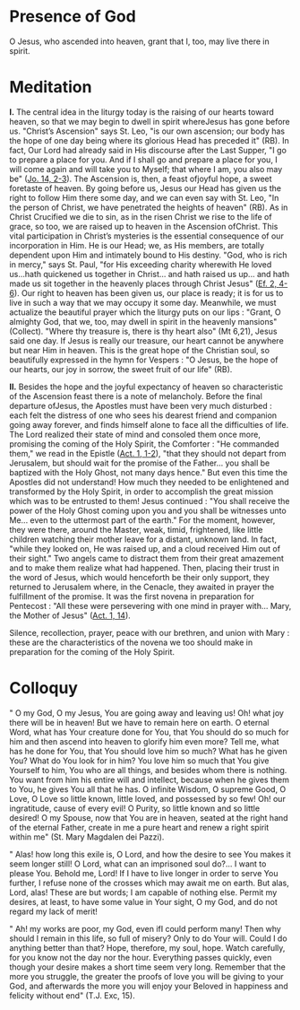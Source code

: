 # Presence of God

O Jesus, who ascended into heaven, grant that I, too, may live there in spirit.

# Meditation

**I.** The central idea in the liturgy today is the raising of our hearts toward heaven, so that we may begin to dwell in spirit whereJesus has gone before us. "Christ’s Ascension" says St. Leo, "is our own ascension; our body has the hope of one day being where its glorious Head has preceded it" (RB). In fact, Our Lord had already said in His discourse after the Last Supper, "I go to prepare a place for you. And if I shall go and prepare a place for you, I will come again and will take you to Myself; that where I am, you also may be" ([Jo. 14, 2-3](https://vulgata.online/bible/Jo.14?ed=DR2&vfn=DR2.Jo.14.2-3:vs)). The Ascension is, then, a feast ofjoyful hope, a sweet foretaste of heaven. By going before us, Jesus our Head has given us the right to follow Him there some day, and we can even say with St. Leo, "In the person of Christ, we have penetrated the heights of heaven" (RB). As in Christ Crucified we die to sin, as in the risen Christ we rise to the life of grace, so too, we are raised up to heaven in the Ascension ofChrist. This vital participation in Christ’s mysteries is the essential consequence of our incorporation in Him. He is our Head; we, as His members, are totally dependent upon Him and intimately bound to His destiny. "God, who is rich in mercy," says St. Paul, "for His exceeding charity wherewith He loved us...hath quickened us together in Christ... and hath raised us up... and hath made us sit together in the heavenly places through Christ Jesus" ([Ef. 2, 4-6](https://vulgata.online/bible/Ef.2?ed=DR2&vfn=DR2.Ef.2.4-6:vs)). Our right to heaven has been given us, our place is ready; it is for us to live in such a way that we may occupy it some day. Meanwhile, we must actualize the beautiful prayer which the liturgy puts on our lips : "Grant, O almighty God, that we, too, may dwell in spirit in the heavenly mansions" (Collect). "Where thy treasure is, there is thy heart also" (Mt 6,21), Jesus said one day. If Jesus is really our treasure, our heart cannot be anywhere but near Him in heaven. This is the great hope of the Christian soul, so beautifully expressed in the hymn for Vespers : "O Jesus, be the hope of our hearts, our joy in sorrow, the sweet fruit of our life" (RB).

**II.** Besides the hope and the joyful expectancy of heaven so characteristic of the Ascension feast there is a note of melancholy. Before the final departure ofJesus, the Apostles must have been very much disturbed : each felt the distress of one who sees his dearest friend and companion going away forever, and finds himself alone to face all the difficulties of life. The Lord realized their state of mind and consoled them once more, promising the coming of the Holy Spirit, the Comforter : "He commanded them," we read in the Epistle ([Act. 1, 1-2](https://vulgata.online/bible/Act.1?ed=DR2&vfn=DR2.Act.1.1-2:vs)), "that they should not depart from Jerusalem, but should wait for the promise of the Father... you shall be baptized with the Holy Ghost, not many days hence." But even this time the Apostles did not understand! How much they needed to be enlightened and transformed by the Holy Spirit, in order to accomplish the great mission which was to be entrusted to them! Jesus continued : "You shall receive the power of the Holy Ghost coming upon you and you shall be witnesses unto Me... even to the uttermost part of the earth." For the moment, however, they were there, around the Master, weak, timid, frightened, like little children watching their mother leave for a distant, unknown land. In fact, "while they looked on, He was raised up, and a cloud received Him out of their sight." Two angels came to distract them from their great amazement and to make them realize what had happened. Then, placing their trust in the word of Jesus, which would henceforth be their only support, they returned to Jerusalem where, in the Cenacle, they awaited in prayer the fulfillment of the promise. It was the first novena in preparation for Pentecost : "All these were persevering with one mind in prayer with... Mary, the Mother of Jesus" ([Act. 1, 14](https://vulgata.online/bible/Act.1?ed=DR2&vfn=DR2.Act.1.14:vs)).

Silence, recollection, prayer, peace with our brethren, and union with Mary : these are the characteristics of the novena we too should make in preparation for the coming of the Holy Spirit.

# Colloquy

" O my God, O my Jesus, You are going away and leaving us! Oh! what joy there will be in heaven! But we have to remain here on earth. O eternal Word, what has Your creature done for You, that You should do so much for him and then ascend into heaven to glorify him even more? Tell me, what has he done for You, that You should love him so much? What has he given You? What do You look for in him? You love him so much that You give Yourself to him, You who are all things, and besides whom there is nothing. You want from him his entire will and intellect, because when he gives them to You, he gives You all that he has. O infinite Wisdom, O supreme Good, O Love, O Love so little known, little loved, and possessed by so few! Oh! our ingratitude, cause of every evil! O Purity, so little known and so little desired! O my Spouse, now that You are in heaven, seated at the right hand of the eternal Father, create in me a pure heart and renew a right spirit within me" (St. Mary Magdalen dei Pazzi).

" Alas! how long this exile is, O Lord, and how the desire to see You makes it seem longer still! O Lord, what can an imprisoned soul do?... I want to please You. Behold me, Lord! If I have to live longer in order to serve You further, I refuse none of the crosses which may await me on earth. But alas, Lord, alas! These are but words; I am capable of nothing else. Permit my desires, at least, to have some value in Your sight, O my God, and do not regard my lack of merit!

" Ah! my works are poor, my God, even ifI could perform many! Then why should I remain in this life, so full of misery? Only to do Your will. Could I do anything better than that? Hope, therefore, my soul, hope. Watch carefully, for you know not the day nor the hour. Everything passes quickly, even though your desire makes a short time seem very long. Remember that the more you struggle, the greater the proofs of love you will be giving to your God, and afterwards the more you will enjoy your Beloved in happiness and felicity without end" (T.J. Exc, 15).
